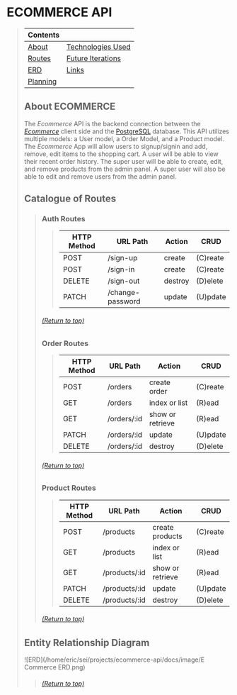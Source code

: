 # ECOMMERCE API
> | Contents | |
> |-----|-----|
> | [About](https://github.com/EricHoward27/ecommerce-api#about-surveyus) | [Technologies Used](https://github.com/EricHoward27/ecommerce-api#technologies-employed) |
> | [Routes](https://github.com/EricHoward27/ecommerce-api#catalogue-of-routes) | [Future Iterations](https://github.com/EricHoward27/ecommerce-api#future-iterations)|
> | [ERD](https://github.com/EricHoward27/ecommerce-api#entity-relationship-diagram) | [Links](https://github.com/EricHoward27/ecommerce-api#links) |
> | [Planning](https://github.com/EricHoward27/ecommerce-api#planning)| |
>
> ## About ECOMMERCE
> The _Ecommerce_ API is the backend connection between the [_Ecommerce_](https://github.com/EricHoward27/ecommerce-client) client side and the [PostgreSQL](https://www.postgresql.org/) database. This API utilizes multiple models: a User model, a Order Model, and a Product model. The _Ecommerce_ App will allow users to signup/signin and add, remove, edit items to the shopping cart. A user will be able to view their recent order history. The super user will be able to create, edit, and remove products from the admin panel. A super user will also be able to edit and remove users from the admin panel.
> 
> ## Catalogue of Routes
>> ### Auth Routes
>>> | HTTP Method | URL Path | Action | CRUD |
>>> |--|--|--|--|
>>> | POST | /sign-up | create | (C)reate |
>>> | POST | /sign-in | create | (C)reate |
>>> | DELETE | /sign-out | destroy | (D)elete |
>>> | PATCH | /change-password | update | (U)pdate |
>>>
>> ###### [(Return to top)](https://github.com/EricHoward27/ecommerce-api#ecommerce-api)
>>
>> ### Order Routes 
>>> | HTTP Method | URL Path | Action | CRUD |
>>> |--|--|--|--|
>>> | POST | /orders | create order | (C)reate |
>>> | GET | /orders | index or list | (R)ead |
>>> | GET | /orders/:id | show or retrieve | (R)ead |
>>> | PATCH | /orders/:id | update | (U)pdate |
>>> | DELETE | /orders/:id | destroy | (D)elete |
>>>
>> ###### [(Return to top)](https://github.com/EricHoward27/ecommerce-api#ecommerce-api)
>>
>> ### Product Routes 
>>> | HTTP Method | URL Path | Action | CRUD |
>>> |--|--|--|--|
>>> | POST | /products | create products | (C)reate |
>>> | GET | /products | index or list | (R)ead |
>>> | GET | /products/:id | show or retrieve | (R)ead |
>>> | PATCH | /products/:id | update | (U)pdate |
>>> | DELETE | /products/:id | destroy | (D)elete |
>>>
>> ###### [(Return to top)](https://github.com/EricHoward27/ecommerce-api#ecommerce-api)
>>
> ## Entity Relationship Diagram
> ![ERD](/home/eric/sei/projects/ecommerce-api/docs/image/E Commerce ERD.png)
>> ###### [(Return to top)](https://github.com/EricHoward27/ecommerce-api#ecommerce-api)
>>